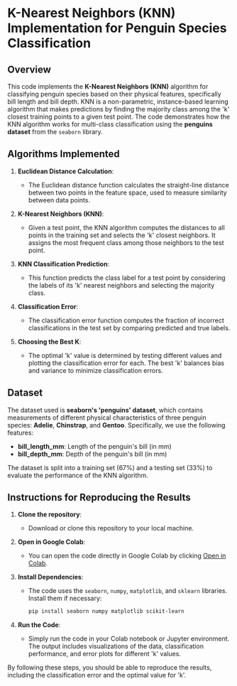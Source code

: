 # K-Nearest Neighbors (KNN) Implementation for Penguin Species Classification

## Overview

This code implements the **K-Nearest Neighbors (KNN)** algorithm for classifying penguin species based on their physical features, specifically bill length and bill depth. KNN is a non-parametric, instance-based learning algorithm that makes predictions by finding the majority class among the 'k' closest training points to a given test point. The code demonstrates how the KNN algorithm works for multi-class classification using the **penguins dataset** from the `seaborn` library.

## Algorithms Implemented

1. **Euclidean Distance Calculation**:
   - The Euclidean distance function calculates the straight-line distance between two points in the feature space, used to measure similarity between data points.
   
2. **K-Nearest Neighbors (KNN)**:
   - Given a test point, the KNN algorithm computes the distances to all points in the training set and selects the 'k' closest neighbors. It assigns the most frequent class among those neighbors to the test point.

3. **KNN Classification Prediction**:
   - This function predicts the class label for a test point by considering the labels of its 'k' nearest neighbors and selecting the majority class.

4. **Classification Error**:
   - The classification error function computes the fraction of incorrect classifications in the test set by comparing predicted and true labels.

5. **Choosing the Best K**:
   - The optimal 'k' value is determined by testing different values and plotting the classification error for each. The best 'k' balances bias and variance to minimize classification errors.

## Dataset

The dataset used is **seaborn's 'penguins' dataset**, which contains measurements of different physical characteristics of three penguin species: **Adelie**, **Chinstrap**, and **Gentoo**. Specifically, we use the following features:

- **bill_length_mm**: Length of the penguin's bill (in mm)
- **bill_depth_mm**: Depth of the penguin's bill (in mm)

The dataset is split into a training set (67%) and a testing set (33%) to evaluate the performance of the KNN algorithm.

## Instructions for Reproducing the Results

1. **Clone the repository**:
   - Download or clone this repository to your local machine.

2. **Open in Google Colab**:
   - You can open the code directly in Google Colab by clicking [Open in Colab](#).

3. **Install Dependencies**:
   - The code uses the `seaborn`, `numpy`, `matplotlib`, and `sklearn` libraries. Install them if necessary:
     ```bash
     pip install seaborn numpy matplotlib scikit-learn
     ```

4. **Run the Code**:
   - Simply run the code in your Colab notebook or Jupyter environment. The output includes visualizations of the data, classification performance, and error plots for different 'k' values.

By following these steps, you should be able to reproduce the results, including the classification error and the optimal value for 'k'.
